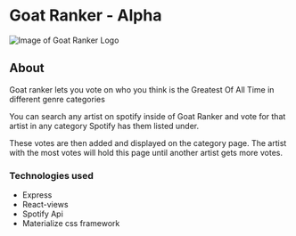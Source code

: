 # Goat Ranker - Alpha

![Image of  Goat Ranker Logo](https://dominiccobb.herokuapp.com/img/goat-logo-trans.png)

## About

Goat ranker lets you vote on who you think is the Greatest Of All Time in different genre categories

You can search any artist on spotify inside of Goat Ranker and vote for that artist in any category Spotify has them listed under.

These votes are then added and displayed on the category page. The artist with the most votes will hold this page until another artist gets more votes.

### Technologies used

- Express
- React-views
- Spotify Api
- Materialize css framework
